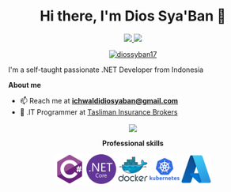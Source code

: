 
<h1 align="center">Hi there, I'm Dios Sya'Ban 👋</h1>
<p align="center">
 <a href="https://linkedin.com/in/diossyaban" target="_blank">
  <img src="https://img.icons8.com/fluent/60/000000/linkedin.png" />
 </a>
  
 <a href="https://twitter.com/diossyaban" target="_blank">
  <img src="https://img.icons8.com/fluent/60/000000/twitter.png" />
 </a>
</p>

<p align="center"> <a href="https://twitter.com/diossyban17" target="blank"><img src="https://img.shields.io/twitter/follow/diossyban17?logo=twitter&style=for-the-badge" alt="diossyban17" /></a> </p>

I'm a self-taught passionate .NET  Developer from Indonesia 


**About me**
- 📫 Reach me at **ichwaldidiosyaban@gmail.com**
- 💼 .IT Programmer  at [Tasliman Insurance Brokers ](https://talisman.co.id/) 




<p align="center"> 
 <a href="https://github.com/diossyaban/github-readme-stats"><img align="center" src="https://github-readme-stats.vercel.app/api/top-langs/?username=diossyaban&layout=compact&theme=buefy&hide_border=true" /></a> </p>







<p align="center"> 
 <strong>
  Professional skills
  </strong>
</p>

<p align="center"> 
  <img src="https://raw.githubusercontent.com/devicons/devicon/master/icons/csharp/csharp-original.svg" alt="csharp" width="60" height="60" />
  <img src="https://raw.githubusercontent.com/devicons/devicon/master/icons/dotnetcore/dotnetcore-original.svg" alt="dotnet" width="60" height="60" />
  <img src="https://raw.githubusercontent.com/devicons/devicon/master/icons/docker/docker-original-wordmark.svg" alt="docker" width="60" height="60" />
  <img src="https://raw.githubusercontent.com/devicons/devicon/master/icons/kubernetes/kubernetes-plain-wordmark.svg" alt="kubernetes" width="60" height="60" />
  <img src="https://raw.githubusercontent.com/devicons/devicon/master/icons/azure/azure-original.svg" alt="azure" width="60" height="60" />

</p>

</p>
